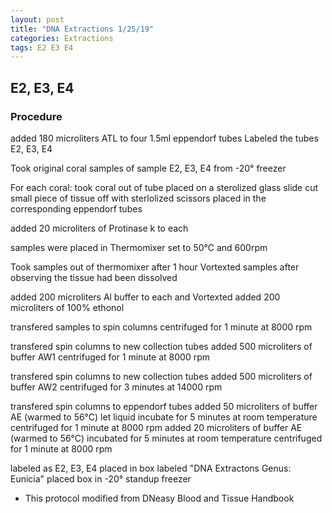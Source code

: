```yaml
---
layout: post
title: "DNA Extractions 1/25/19"
categories: Extractions
tags: E2 E3 E4
---
```


## E2, E3, E4 

### Procedure

added 180 microliters ATL to four 1.5ml eppendorf tubes
Labeled the tubes E2, E3, E4

Took original coral samples of sample E2, E3, E4 from -20° freezer 

For each coral:
took coral out of tube 
placed on a sterolized glass slide
cut small piece of tissue off with sterlolized scissors
placed in the corresponding eppendorf tubes

added 20 microliters of Protinase k to each

samples were placed in Thermomixer set to 50°C and 600rpm

Took samples out of thermomixer after 1 hour
Vortexted samples after observing the tissue had been dissolved

added 200 microliters Al buffer to each and Vortexted
added 200 microliters of 100% ethonol 

transfered samples to spin columns
centrifuged for 1 minute at 8000 rpm

transfered spin columns to new collection tubes 
added 500 microliters of buffer AW1
centrifuged for 1 minute at 8000 rpm

transfered spin columns to new collection tubes
added 500 microliters of buffer AW2
centrifuged for 3 minutes at 14000 rpm

transfered spin columns to eppendorf tubes
added 50 microliters of buffer AE (warmed to 56°C)
let liquid incubate for 5 minutes at room temperature 
centrifuged for 1 minute at 8000 rpm
added 20 microliters of buffer AE (warmed to 56°C)
incubated for 5 minutes at room temperature
centrifuged for 1 minute at 8000 rpm

labeled as E2, E3, E4
placed in box labeled "DNA Extractons Genus: Eunicia"
placed box in -20° standup freezer

* This protocol modified from DNeasy Blood and Tissue Handbook